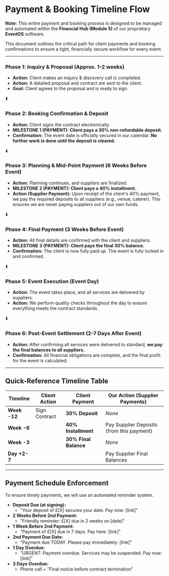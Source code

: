 # Payment & Booking Timeline Flow

**Note:** This entire payment and booking process is designed to be managed and automated within the **Financial Hub (Module 5)** of our proprietary **EventOS** software.

This document outlines the critical path for client payments and booking confirmations to ensure a tight, financially secure workflow for every event.

---

### **Phase 1: Inquiry & Proposal (Approx. 1-2 weeks)**

*   **Action:** Client makes an inquiry & discovery call is completed.
*   **Action:** A detailed proposal and contract are sent to the client.
*   **Goal:** Client agrees to the proposal and is ready to sign.

⬇️

### **Phase 2: Booking Confirmation & Deposit**

*   **Action:** Client signs the contract electronically.
*   **MILESTONE 1 (PAYMENT): Client pays a 30% non-refundable deposit.**
*   **Confirmation:** The event date is officially secured in our calendar. **No further work is done until the deposit is cleared.**

⬇️

### **Phase 3: Planning & Mid-Point Payment (6 Weeks Before Event)**

*   **Action:** Planning continues, and suppliers are finalized.
*   **MILESTONE 2 (PAYMENT): Client pays a 40% installment.**
*   **Action (Supplier Payment):** Upon receipt of the client's 40% payment, we pay the required deposits to all suppliers (e.g., venue, caterer). This ensures we are never paying suppliers out of our own funds.

⬇️

### **Phase 4: Final Payment (3 Weeks Before Event)**

*   **Action:** All final details are confirmed with the client and suppliers.
*   **MILESTONE 3 (PAYMENT): Client pays the final 30% balance.**
*   **Confirmation:** The client is now fully paid up. The event is fully locked in and confirmed.

⬇️

### **Phase 5: Event Execution (Event Day)**

*   **Action:** The event takes place, and all services are delivered by suppliers.
*   **Action:** We perform quality checks throughout the day to ensure everything meets the contract standards.

⬇️

### **Phase 6: Post-Event Settlement (2-7 Days After Event)**

*   **Action:** After confirming all services were delivered to standard, **we pay the final balances to all suppliers.**
*   **Confirmation:** All financial obligations are complete, and the final profit for the event is calculated.

---

## Quick-Reference Timeline Table

| Timeline      | Client Action         | Client Payment      | Our Action (Supplier Payments)        |
|---------------|-----------------------|---------------------|---------------------------------------|
| **Week -12**  | Sign Contract         | **30% Deposit**     | *None*                                |
| **Week -6**   |                       | **40% Installment** | Pay Supplier Deposits (from this payment) |
| **Week -3**   |                       | **30% Final Balance** | *None*                                |
| **Day +2-7**  |                       |                     | Pay Supplier Final Balances           |

---

## Payment Schedule Enforcement

To ensure timely payments, we will use an automated reminder system.

*   **Deposit Due (at signing):**
    *   "Your deposit of £[X] secures your date. Pay now: [link]"
*   **2 Weeks Before 2nd Payment:**
    *   "Friendly reminder: £[X] due in 2 weeks on [date]"
*   **1 Week Before 2nd Payment:**
    *   "Payment of £[X] due in 7 days. Pay here: [link]"
*   **2nd Payment Due Date:**
    *   "Payment due TODAY. Please pay immediately: [link]"
*   **1 Day Overdue:**
    *   "URGENT: Payment overdue. Services may be suspended. Pay now: [link]"
*   **3 Days Overdue:**
    *   Phone call + "Final notice before contract termination"
